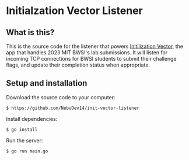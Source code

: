 # Initialzation Vector Listener

## What is this?
This is the source code for the listener that powers [Initilization Vector](https://github.com/NebuDev14/initialization-vector), the app that handles 2023 MIT BWSI's lab submissions. It will listen for incoming TCP connections for BWSI students to submit their challenge flags, and update their completion status when appropriate.

## Setup and installation

Download the source code to your computer:

    $ https://github.com/NebuDev14/init-vector-listener

Install dependencies:

    $ go install

Run the server:

    $ go run main.go
